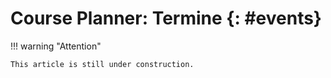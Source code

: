 # Course Planner: Termine {: #events}


!!! warning "Attention"

    This article is still under construction.





